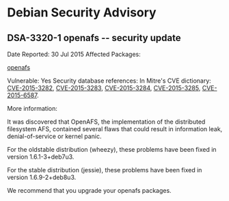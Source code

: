 
Debian Security Advisory
========================


DSA-3320-1 openafs -- security update
-------------------------------------



Date Reported:
30 Jul 2015
Affected Packages:

[openafs](https://packages.debian.org/src:openafs)

Vulnerable:
Yes
Security database references:
In Mitre's CVE dictionary: [CVE-2015-3282](https://security-tracker.debian.org/tracker/CVE-2015-3282), [CVE-2015-3283](https://security-tracker.debian.org/tracker/CVE-2015-3283), [CVE-2015-3284](https://security-tracker.debian.org/tracker/CVE-2015-3284), [CVE-2015-3285](https://security-tracker.debian.org/tracker/CVE-2015-3285), [CVE-2015-6587](https://security-tracker.debian.org/tracker/CVE-2015-6587).  

More information:

It was discovered that OpenAFS, the implementation of the distributed
filesystem AFS, contained several flaws that could result in
information leak, denial-of-service or kernel panic.


For the oldstable distribution (wheezy), these problems have been fixed
in version 1.6.1-3+deb7u3.


For the stable distribution (jessie), these problems have been fixed in
version 1.6.9-2+deb8u3.


We recommend that you upgrade your openafs packages.






